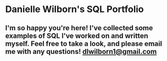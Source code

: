 # Danielle Wilborn's SQL Portfolio

## I'm so happy you're here! I've collected some examples of SQL I've worked on and written myself. Feel free to take a look, and please email me with any questions! dlwilborn1@gmail.com
